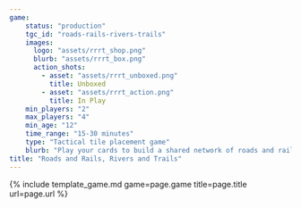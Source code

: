 ```yaml
---
game:
    status: "production"
    tgc_id: "roads-rails-rivers-trails"
    images:
      logo: "assets/rrrt_shop.png"
      blurb: "assets/rrrt_box.png"
      action_shots:
        - asset: "assets/rrrt_unboxed.png"
          title: Unboxed
        - asset: "assets/rrrt_action.png"
          title: In Play
    min_players: "2"
    max_players: "4"
    min_age: "12"
    time_range: "15-30 minutes"
    type: "Tactical tile placement game"
    blurb: "Play your cards to build a shared network of roads and rails, rivers and trails.  Block your opponents while scoring paths for yourself - but don't foget about any of your own paths, or you'll be caught short at the end!"
title: "Roads and Rails, Rivers and Trails"
---
```

{% include template_game.md game=page.game title=page.title url=page.url %}
